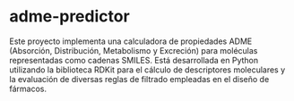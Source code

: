 # adme-predictor
Este proyecto implementa una calculadora de propiedades ADME (Absorción, Distribución, Metabolismo y Excreción) para moléculas representadas como cadenas SMILES. Está desarrollada en Python utilizando la biblioteca RDKit para el cálculo de descriptores moleculares y la evaluación de diversas reglas de filtrado empleadas en el diseño de fármacos.
